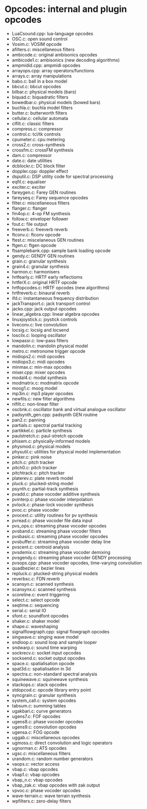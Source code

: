 Opcodes: internal and plugin opcodes
==========================

- LuaCsound.cpp: lua-language opcodes
- OSC.c: open sound control
- Vosim.c: VOSIM opcode
- afilters.c: miscellaneous filters
- ambicode.c: original ambisonics opcodes 
- ambicode1.c: ambisonics (new decoding algorithms)
- ampmidid.cpp: ampmidi opcodes
- arrayops.cpp: array operators/functions
- arrays.c: array manipulations
- babo.c: ball in a box model
- bbcut.c: bbcut opcodes
- bilbar.c: physical models (bars)
- biquad.c: biquadratic filters
- bowedbar.c: physical models (bowed bars)
- buchla.c: buchla model filters
- butter.c: butterworth filters
- cellular.c: cellular automata
- clfilt.c: classic filters
- compress.c: compressor
- control.c: tcl/tk controls
- cpumeter.c: cpu metering
- cross2.c: cross-synthesis
- crossfm.c: crossFM synthesis
- dam.c: compressor
- date.c: date utilities
- dcblockr.c: DC block filter
- doppler.cpp: doppler effect
- dsputil.c: DSP utility code for spectral processing
- eqfil.c: equaliser
- exciter.c: exciter 
- fareygen.c: Farey GEN routines
- fareyseq.c: Farey sequence opcodes
- filter.c: miscellaneous filters
- flanger.c: flanger
- fm4op.c: 4-op FM synthesis
- follow.c: enveloper follower
- fout.c: file output
- freeverb.c: freeverb reverb
- ftconv.c: ftconv opcode
- ftest.c: miscelaneous GEN routines 
- ftgen.c: ftgen opcode
- ftsamplebank.cpp: sample bank loading opcode
- gendy.c: GENDY GEN routines
- grain.c: granular synthesis
- grain4.c: granular synthesis
- harmon.c: harmonisers
- hrtfearly.c: HRTF early reflectioms
- hrtferX.c: original HRTF opcode
- hrtfopcodes.c: HRTF opcodes (new algorithms)
- hrtfreverb.c: binaural reverb
- ifd.c: instantaneous frequency distribution
- jackTransport.c: jack transport control
- jacko.cpp: jack output opcodes
- linear_algebra.cpp: linear algebra opcodes
- linuxjoystick.c: joystick controls
- liveconv.c: live convolution 
- locsig.c: locsig and locsend
- loscilx.c: looping oscillator
- lowpassr.c: low-pass filters
- mandolin.c: mandolin physical model
- metro.c: metronome trigger opcode
- midiops2.c: midi opcodes
- midiops3.c: midi opcodes
- minmax.c: min-max opcodes
- mixer.cpp: mixer opcodes
- modal4.c: modal synthesis
- modmatrix.c: modmatrix opcode
- moog1.c: moog model
- mp3in.c: mp3 player opcodes
- newfils.c: new filter algorithms
- nlfilt.c: non-linear filter
- oscbnk.c: oscillator bank and virtual analogue oscillator
- padsynth_gen.cpp: padsynth GEN routine
- pan2.c: panning
- partials.c: spectral partial tracking
- partikkel.c: particle synthesis
- paulstretch.c: paul-stretch opcode
- phisem.c: physically-informed models
- physmod.c: physical models
- physutil.c: utilities for physical model implementation
- pinker.c: pink noise
- pitch.c: pitch tracker
- pitch0.c: pitch tracker
- pitchtrack.c: pitch tracker
- platerev.c: plate reverb model
- pluck.c: plucked-string model
- psynth.c: partial-track synthesis
- pvadd.c: phase vocoder additive synthesis
- pvinterp.c: phase vocoder interpolation
- pvlock.c: phase-lock vocoder synthesis
- pvoc.c: phase vocoder
- pvocext.c: utility routines for pv synthesis
- pvread.c: phase vocoder file data input
- pvs_ops.c: streaming phase vocoder opcodes
- pvsband.c: streaming phase vocoder filters
- pvsbasic.c: streaming phase vocoder opcodes
- pvsbuffer.c: streaming phase vocoder delay line
- pvscent.c: centroid analysis
- pvsdemix.c: streaming phase vocoder demixing
- pvsgendy.c: streaming phase vocoder GENDY processing
- pvsops.cpp: phase vocoder opcodes, time-varying convolution
- quadbezier.c: bezier lines
- repluck.c: plucked-string physical models
- reverbsc.c: FDN reverb
- scansyn.c: scanned synthesis
- scansynx.c: scanned synthesis
- scoreline.c: event triggering
- select.c: select opcode
- seqtime.c: sequencing
- serial.c: serial IO
- sfont.c: soundfont opcodes
- shaker.c: shaker model
- shape.c:  waveshaping
- signalflowgraph.cpp: signal flowgraph opcodes
- singwave.c: singing wave model
- sndloop.c: sound loop and sample looper
- sndwarp.c: sound time warping
- sockrecv.c: socket input opcodes
- socksend.c: socket output opcodes
- space.c: spatialisation opcode
- spat3d.c: spatialisation in 3d
- spectra.c: non-standard spectral analysis
- squinewave.c: squinewave synthesis
- stackops.c: stack opcodes
- stdopcod.c: opcode library entry point
- syncgrain.c: granular synthesis
- system_call.c: system opcodes
- tabsum.c: summing tables
- ugakbari.c: curve generators
- ugens7.c: FOF opcodes
- ugens8.c: phase vocoder opcodes
- ugens9.c: convolution opcodes
- ugensa.c: FOG opcode
- uggab.c: miscellaneous opcodes
- ugmoss.c: direct convolution and logic operators
- ugnorman.c:  ATS opcodes
- ugsc.c: miscellaneous filters
- urandom.c: random number generators
- vaops.c: vector access 
- vbap.c: vbap opcodes
- vbap1.c: vbap opcodes
- vbap_n.c: vbap opcodes
- vbap_zak.c: vbap opcodes with zak output
- vpvoc.c: phase vocoder opcodes
- wave-terrain.c: wave terrain synthesis
- wpfilters.c: zero-delay filters
